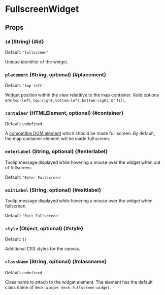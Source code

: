 # FullscreenWidget

## Props

### `id` (String) {#id}

Default: `'fullscreen'`

Unique identifier of the widget.

### `placement` (String, optional) {#placement}

Default: `'top-left'`

Widget position within the view relatitive to the map container. Valid options are `top-left`, `top-right`, `bottom-left`, `bottom-right`, or `fill`.

### `container` (HTMLElement, optional) {#container}

Default: `undefined`

A [compatible DOM element](https://developer.mozilla.org/en-US/docs/Web/API/Element/requestFullScreen#Compatible_elements) which should be made full screen. By default, the map container element will be made full screen.

### `enterLabel` (String, optional) {#enterlabel}

Toolip message displayed while hovering a mouse over the widget when out of fullscreen.

Default: `'Enter Fullscreen'`

### `exitLabel` (String, optional) {#exitlabel}

Toolip message displayed while hovering a mouse over the widget when fullscreen.

Default: `'Exit Fullscreen'`

### `style` (Object, optional) {#style}

Default: `{}`

Additional CSS styles for the canvas.

### `className` (String, optional) {#classname}

Default: `undefined`

Class name to attach to the widget element. The element has the default class name of `deck-widget deck-fullscreen-widget`.